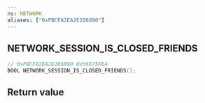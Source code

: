 ```yaml
---
ns: NETWORK
aliases: ["0xFBCFA2EA2E206890"]
---
```

## NETWORK_SESSION_IS_CLOSED_FRIENDS

```c
// 0xFBCFA2EA2E206890 0x56E75FE4
BOOL NETWORK_SESSION_IS_CLOSED_FRIENDS();
```


## Return value
